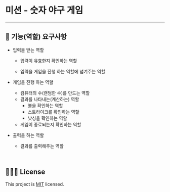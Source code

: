 # 미션 - 숫자 야구 게임

---

## 🚀 기능(역할) 요구사항

- 입력을 받는 역할

  - 입력이 유효한지 확인하는 역할

  - 입력을 게임을 진행 하는 역할에 넘겨주는 역할
    


- 게임을 진행 하는 역할

  - 컴퓨터의 수(랜덤한 수)를 만드는 역할
  - 결과를 나타내는(계산하는) 역할
    - 볼을 확인하는 역할
    - 스트라이크를 확인하는 역할
    - 낫싱을 확인하는 역할
  - 게임이 종료되는지 확인하는 역할

  

- 출력을 하는 역할
  - 결과를 출력해주는 역할

<br>

## ✍🏻📝 License

This project is [MIT](https://github.com/woowacourse/java-baseball-precourse/blob/master/LICENSE) licensed.
